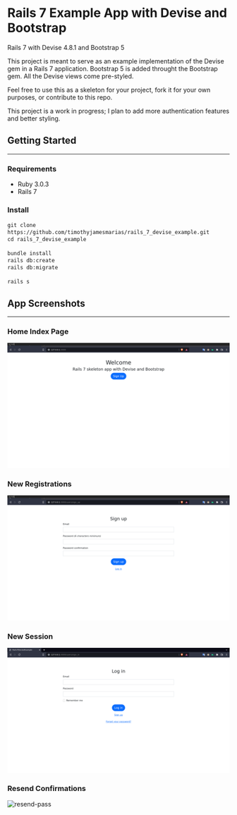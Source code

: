 # Rails 7 Example App with Devise and Bootstrap
Rails 7 with Devise 4.8.1 and Bootstrap 5

This project is meant to serve as an example implementation of the Devise gem in a Rails 7 application. Bootstrap 5 is added throught the Bootstrap gem. All the Devise views come pre-styled.

Feel free to use this as a skeleton for your project, fork it for your own purposes, or contribute to this repo.

This project is a work in progress; I plan to add more authentication features and better styling.

## Getting Started
---

### Requirements
- Ruby 3.0.3
- Rails 7

### Install

```
git clone https://github.com/timothyjamesmarias/rails_7_devise_example.git
cd rails_7_devise_example

bundle install
rails db:create
rails db:migrate

rails s
```

## App Screenshots
---

### Home Index Page
![home-page](/media/2022-06-08-150451_1600x900_scrot.png)

### New Registrations

![sign-up](/media/2022-06-08-150511_1600x900_scrot.png)

### New Session

![sign-in](/media/2022-06-08-150325_1600x900_scrot.png)

### Resend Confirmations

![resend-pass](media/2022-06-08-134442_516x317_scrot.png)

